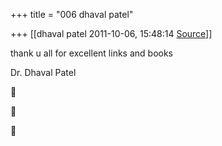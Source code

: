 +++
title = "006 dhaval patel"

+++
[[dhaval patel	2011-10-06, 15:48:14 [Source](https://groups.google.com/g/samskrita/c/_qGj-8uNMVM)]]



thank u all for excellent links and books

  

Dr. Dhaval Patel  
  







